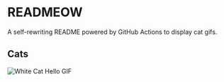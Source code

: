 # READMEOW

A self-rewriting README powered by GitHub Actions to display cat gifs.

## Cats

![White Cat Hello GIF](https://media1.giphy.com/media/v1.Y2lkPTlhY2QwMmRhNnJwM25zMTQ5dTBmc2JlOHk3NDgybW5ncHA5NnJ4YjRibXhwb21zdyZlcD12MV9naWZzX3NlYXJjaCZjdD1n/vFKqnCdLPNOKc/200.gif)
